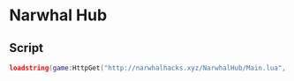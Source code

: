 # Narwhal Hub

## Script

```lua
loadstring(game:HttpGet("http://narwhalhacks.xyz/NarwhalHub/Main.lua", true))()
```
